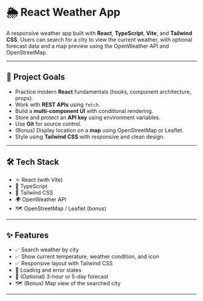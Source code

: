 # 🌦️ React Weather App

A responsive weather app built with **React**, **TypeScript**, **Vite**, and **Tailwind CSS**. Users can search for a city to view the current weather, with optional forecast data and a map preview using the OpenWeather API and OpenStreetMap.

---

## 🚀 Project Goals

- Practice modern **React** fundamentals (hooks, component architecture, props).
- Work with **REST APIs** using `fetch`.
- Build a **multi-component UI** with conditional rendering.
- Store and protect an **API key** using environment variables.
- Use **Git** for source control.
- (Bonus) Display location on a **map** using OpenStreetMap or Leaflet.
- Style using **Tailwind CSS** with responsive and clean design.

---

## 🛠 Tech Stack

- ⚛️ React (with Vite)
- 📘 TypeScript
- 🎨 Tailwind CSS
- 🌍 OpenWeather API
- 🗺️ OpenStreetMap / Leaflet (bonus)

---

## ✨ Features

- ✅ Search weather by city
- ✅ Show current temperature, weather condition, and icon
- ✅ Responsive layout with Tailwind CSS
- 🔄 Loading and error states
- 📅 (Optional) 3-hour or 5-day forecast
- 🗺️ (Bonus) Map view of the searched city

---

